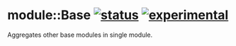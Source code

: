 # module::Base [![status](https://github.com/Wandalen/wBase/actions/workflows/StandardPublish.yml/badge.svg)](https://github.com/Wandalen/wBase/actions/workflows/StandardPublish.yml) [![experimental](https://img.shields.io/badge/stability-experimental-orange.svg)](https://github.com/emersion/stability-badges#experimental)

Aggregates other base modules in single module.
